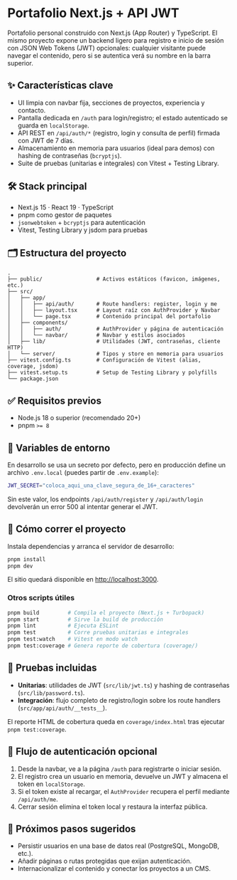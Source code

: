 # Portafolio Next.js + API JWT

Portafolio personal construido con Next.js (App Router) y TypeScript. El mismo proyecto expone un backend ligero para registro e inicio de sesión con JSON Web Tokens (JWT) opcionales: cualquier visitante puede navegar el contenido, pero si se autentica verá su nombre en la barra superior.

## ✨ Características clave

- UI limpia con navbar fija, secciones de proyectos, experiencia y contacto.
- Pantalla dedicada en `/auth` para login/registro; el estado autenticado se guarda en `localStorage`.
- API REST en `/api/auth/*` (registro, login y consulta de perfil) firmada con JWT de 7 días.
- Almacenamiento en memoria para usuarios (ideal para demos) con hashing de contraseñas (`bcryptjs`).
- Suite de pruebas (unitarias e integrales) con Vitest + Testing Library.

## 🛠️ Stack principal

- Next.js 15 · React 19 · TypeScript
- pnpm como gestor de paquetes
- `jsonwebtoken` + `bcryptjs` para autenticación
- Vitest, Testing Library y jsdom para pruebas

## 🗂️ Estructura del proyecto

```
.
├── public/                 # Activos estáticos (favicon, imágenes, etc.)
├── src/
│   ├── app/
│   │   ├── api/auth/       # Route handlers: register, login y me
│   │   ├── layout.tsx      # Layout raíz con AuthProvider y Navbar
│   │   └── page.tsx        # Contenido principal del portafolio
│   ├── components/
│   │   ├── auth/           # AuthProvider y página de autenticación
│   │   └── navbar/         # Navbar y estilos asociados
│   ├── lib/                # Utilidades (JWT, contraseñas, cliente HTTP)
│   └── server/             # Tipos y store en memoria para usuarios
├── vitest.config.ts        # Configuración de Vitest (alias, coverage, jsdom)
├── vitest.setup.ts         # Setup de Testing Library y polyfills
└── package.json
```

## ✅ Requisitos previos

- Node.js 18 o superior (recomendado 20+)
- pnpm `>= 8`

## 🔐 Variables de entorno

En desarrollo se usa un secreto por defecto, pero en producción define un archivo `.env.local` (puedes partir de `.env.example`):

```bash
JWT_SECRET="coloca_aqui_una_clave_segura_de_16+_caracteres"
```

Sin este valor, los endpoints `/api/auth/register` y `/api/auth/login` devolverán un error 500 al intentar generar el JWT.

## 🚀 Cómo correr el proyecto

Instala dependencias y arranca el servidor de desarrollo:

```bash
pnpm install
pnpm dev
```

El sitio quedará disponible en [http://localhost:3000](http://localhost:3000).

### Otros scripts útiles

```bash
pnpm build         # Compila el proyecto (Next.js + Turbopack)
pnpm start         # Sirve la build de producción
pnpm lint          # Ejecuta ESLint
pnpm test          # Corre pruebas unitarias e integrales
pnpm test:watch    # Vitest en modo watch
pnpm test:coverage # Genera reporte de cobertura (coverage/)
```

## 🧪 Pruebas incluidas

- **Unitarias**: utilidades de JWT (`src/lib/jwt.ts`) y hashing de contraseñas (`src/lib/password.ts`).
- **Integración**: flujo completo de registro/login sobre los route handlers (`src/app/api/auth/__tests__`).

El reporte HTML de cobertura queda en `coverage/index.html` tras ejecutar `pnpm test:coverage`.

## 🔄 Flujo de autenticación opcional

1. Desde la navbar, ve a la página `/auth` para registrarte o iniciar sesión.
2. El registro crea un usuario en memoria, devuelve un JWT y almacena el token en `localStorage`.
3. Si el token existe al recargar, el `AuthProvider` recupera el perfil mediante `/api/auth/me`.
4. Cerrar sesión elimina el token local y restaura la interfaz pública.

## 📌 Próximos pasos sugeridos

- Persistir usuarios en una base de datos real (PostgreSQL, MongoDB, etc.).
- Añadir páginas o rutas protegidas que exijan autenticación.
- Internacionalizar el contenido y conectar los proyectos a un CMS.
